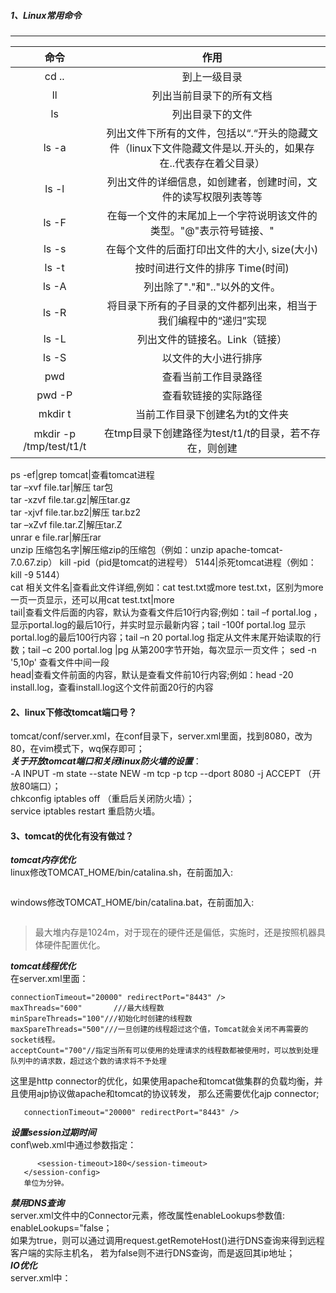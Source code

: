 ##### 1、Linux常用命令
----
命令|作用  
:--: | :--:  
cd ..|到上一级目录  
ll|列出当前目录下的所有文档  
ls|列出目录下的文件  
ls -a|列出文件下所有的文件，包括以“.“开头的隐藏文件（linux下文件隐藏文件是以.开头的，如果存在..代表存在着父目录）  
ls -l|列出文件的详细信息，如创建者，创建时间，文件的读写权限列表等等  
ls -F|在每一个文件的末尾加上一个字符说明该文件的类型。"@"表示符号链接、"|"表示FIFOS、"/"表示目录、"="表示套接字。  
ls -s|在每个文件的后面打印出文件的大小, size(大小)  
ls -t|按时间进行文件的排序 Time(时间)  
ls -A|列出除了"."和".."以外的文件。  
ls -R|将目录下所有的子目录的文件都列出来，相当于我们编程中的“递归”实现  
ls -L|列出文件的链接名。Link（链接）  
ls -S|以文件的大小进行排序  
pwd   |查看当前工作目录路径  
pwd -P|查看软链接的实际路径  
mkdir t|当前工作目录下创建名为t的文件夹 
mkdir -p /tmp/test/t1/t|在tmp目录下创建路径为test/t1/t的目录，若不存在，则创建  


ps -ef|grep tomcat|查看tomcat进程  
tar –xvf file.tar|解压 tar包  
tar -xzvf file.tar.gz|解压tar.gz  
tar -xjvf file.tar.bz2|解压 tar.bz2  
tar –xZvf file.tar.Z|解压tar.Z  
unrar e file.rar|解压rar  
unzip 压缩包名字|解压缩zip的压缩包（例如：unzip apache-tomcat-7.0.67.zip）
kill -pid（pid是tomcat的进程号） 5144|杀死tomcat进程（例如：kill -9 5144）  
cat 相关文件名|查看此文件详细,例如：cat test.txt或more test.txt，区别为more一页一页显示，还可以用cat test.txt|more  
tail|查看文件后面的内容，默认为查看文件后10行内容;例如：tail –f portal.log ，显示portal.log的最后10行，并实时显示最新内容；tail -100f portal.log  显示portal.log的最后100行内容；tail –n 20 portal.log  指定从文件末尾开始读取的行数；tail –c 200 portal.log |pg   从第200字节开始，每次显示一页文件； sed -n '5,10p'    查看文件中间一段  
head|查看文件前面的内容，默认是查看文件前10行内容;例如：head -20 install.log，查看install.log这个文件前面20行的内容  

#### 2、linux下修改tomcat端口号？
tomcat/conf/server.xml，在conf目录下，server.xml里面，找到8080，改为80，在vim模式下，wq保存即可；  
***关于开放tomcat端口和关闭linux防火墙的设置***：  
-A INPUT -m state --state NEW -m tcp -p tcp --dport 8080 -j ACCEPT （开放80端口）；  
chkconfig iptables off （重启后关闭防火墙）；  
service iptables restart 重启防火墙。  

#### 3、tomcat的优化有没有做过？
***tomcat内存优化***  
linux修改TOMCAT_HOME/bin/catalina.sh，在前面加入:  
```JAVA_OPTS="-XX:PermSize=64M -XX:MaxPermSize=128m -Xms512m -Xmx1024m -Duser.timezone=Asia/Shanghai"
```  
windows修改TOMCAT_HOME/bin/catalina.bat，在前面加入:  
```set JAVA_OPTS=-XX:PermSize=64M -XX:MaxPermSize=128m -Xms512m -Xmx1024m
```  
>最大堆内存是1024m，对于现在的硬件还是偏低，实施时，还是按照机器具体硬件配置优化。

***tomcat线程优化***  
在server.xml里面：  
```<Connector port="80" protocol="HTTP/1.1" maxThreads="600" minSpareThreads="100" maxSpareThreads="500" acceptCount="700"
connectionTimeout="20000" redirectPort="8443" />   
maxThreads="600"       ///最大线程数
minSpareThreads="100"///初始化时创建的线程数
maxSpareThreads="500"///一旦创建的线程超过这个值，Tomcat就会关闭不再需要的socket线程。
acceptCount="700"//指定当所有可以使用的处理请求的线程数都被使用时，可以放到处理队列中的请求数，超过这个数的请求将不予处理
```  
这里是http connector的优化，如果使用apache和tomcat做集群的负载均衡，并且使用ajp协议做apache和tomcat的协议转发，
那么还需要优化ajp connector;  
```<Connector port="8009" protocol="AJP/1.3" maxThreads="600" minSpareThreads="100" maxSpareThreads="500" acceptCount="700"
   connectionTimeout="20000" redirectPort="8443" />
```  
***设置session过期时间***  
conf\web.xml中通过参数指定：  
```<session-config>   
      <session-timeout>180</session-timeout>     
   </session-config> 
   单位为分钟。
```  
***禁用DNS查询***  
server.xml文件中的Connector元素，修改属性enableLookups参数值: enableLookups="false；  
如果为true，则可以通过调用request.getRemoteHost()进行DNS查询来得到远程客户端的实际主机名，
若为false则不进行DNS查询，而是返回其ip地址；  
***IO优化***  
server.xml中：
<Connector port="80" protocol="org.apache.coyote.http11.Http11NioProtocol" 
    connectionTimeout="20000" 
    URIEncoding="UTF-8" 
    useBodyEncodingForURI="true" 
    enableLookups="false" 
    redirectPort="8443" />







                                
                                
                  

